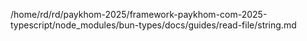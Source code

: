 /home/rd/rd/paykhom-2025/framework-paykhom-com-2025-typescript/node_modules/bun-types/docs/guides/read-file/string.md